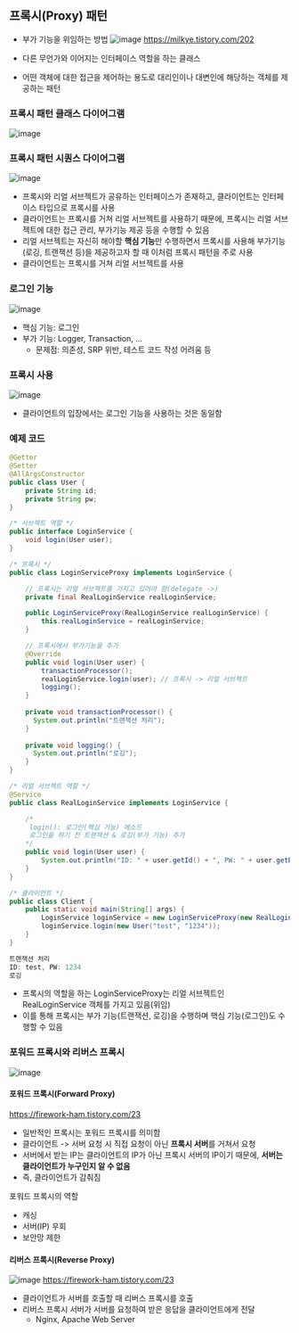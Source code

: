 ## 프록시(Proxy) 패턴
- 부가 기능을 위임하는 방법
![image](https://user-images.githubusercontent.com/50076031/156361160-8d27f745-db34-4a83-a1e2-da37443123ad.png)
https://milkye.tistory.com/202

- 다른 무언가와 이어지는 인터페이스 역할을 하는 클래스
- 어떤 객체에 대한 접근을 제어하는 용도로 대리인이나 대변인에 해당하는 객체를 제공하는 패턴

### 프록시 패턴 클래스 다이어그램
![image](https://user-images.githubusercontent.com/50076031/156361498-10f20c76-5a36-4288-8597-34bc2b3832c4.png)

### 프록시 패턴 시퀀스 다이어그램
![image](https://user-images.githubusercontent.com/50076031/156361505-1fd8dd65-ac4d-4b95-b9a1-545b577ede3f.png)
- 프록시와 리얼 서브젝트가 공유하는 인터페이스가 존재하고, 클라이언트는 인터페이스 타입으로 프록시를 사용
- 클라이언트는 프록시를 거쳐 리얼 서브젝트를 사용하기 때문에, 프록시는 리얼 서브젝트에 대한 접근 관리, 부가기능 제공 등을 수행할 수 있음
- 리얼 서브젝트는 자신히 해야할 **핵심 기능**만 수행하면서 프록시를 사용해 부가기능(로깅, 트랜잭션 등)을 제공하고자 할 때 이처럼 프록시 패턴을 주로 사용
- 클라이언트는 프록시를 거쳐 리얼 서브젝트를 사용

### 로그인 기능
![image](https://user-images.githubusercontent.com/50076031/156361828-54587308-22e9-4f18-84f1-fc13781c600a.png)
- 핵심 기능: 로그인
- 부가 기능: Logger, Transaction, ...
  - 문제점: 의존성, SRP 위반, 테스트 코드 작성 어려움 등

### 프록시 사용
![image](https://user-images.githubusercontent.com/50076031/156363104-8310108e-460a-4797-b635-17e999d9027f.png)
- 클라이언트의 입장에서는 로그인 기능을 사용하는 것은 동일함

### 예제 코드
```java
@Getter
@Setter
@AllArgsConstructor
public class User {
    private String id;
    private String pw;
}

/* 서브젝트 역할 */
public interface LoginService {
    void login(User user);
}

/* 프록시 */
public class LoginServiceProxy implements LoginService {

    // 프록시는 리얼 서브젝트를 가지고 있어야 함(delegate ->)
    private final RealLoginService realLoginService;

    public LoginServiceProxy(RealLoginService realLoginService) {
        this.realLoginService = realLoginService;
    }

    // 프록시에서 부가기능을 추가
    @Override
    public void login(User user) {
        transactionProcessor();
        realLoginService.login(user); // 프록시 -> 리얼 서브젝트
        logging();
    }
    
    private void transactionProcessor() {
      System.out.println("트랜잭션 처리");
    }
    
    private void logging() {
      System.out.println("로깅");
    }
}

/* 리얼 서브젝트 역할 */
@Service
public class RealLoginService implements LoginService {

    /*
     login(): 로그인(핵심 기능) 메소드
     로그인을 하기 전 트랜잭션 & 로깅(부가 기능) 추가
    */
    public void login(User user) {
        System.out.println("ID: " + user.getId() + ", PW: " + user.getPw());
    }
}

/* 클라이언트 */
public class Client {
    public static void main(String[] args) {
        LoginService loginService = new LoginServiceProxy(new RealLoginService());
        loginService.login(new User("test", "1234"));
    }
}

트랜잭션 처리
ID: test, PW: 1234
로깅
```
- 프록시의 역할을 하는 LoginServiceProxy는 리얼 서브젝트인 RealLoginService 객체를 가지고 있음(위임)
- 이를 통해 프록시는 부가 기능(트랜잭션, 로깅)을 수행하며 핵심 기능(로그인)도 수행할 수 있음

### 포워드 프록시와 리버스 프록시
![image](https://user-images.githubusercontent.com/50076031/156369321-b928e2e2-94f1-4b45-97b2-6ed390271e2b.png)

#### 포워드 프록시(Forward Proxy)
https://firework-ham.tistory.com/23
- 일반적인 프록시는 포워드 프록시를 의미함
- 클라이언트 -> 서버 요청 시 직접 요청이 아닌 **프록시 서버**를 거쳐서 요청
- 서버에서 받는 IP는 클라이언트의 IP가 아닌 프록시 서버의 IP이기 때문에, **서버는 클라이언트가 누구인지 알 수 없음**
- 즉, 클라이언트가 감춰짐

포워드 프록시의 역할
- 캐싱
- 서버(IP) 우회
- 보안망 제한

#### 리버스 프록시(Reverse Proxy)
![image](https://user-images.githubusercontent.com/50076031/156369773-e3cdadb9-3550-4059-9487-8dea90335070.png)
https://firework-ham.tistory.com/23
- 클라이언트가 서버를 호출할 때 리버스 프록시를 호출
- 리버스 프록시 서버가 서버를 요청하여 받은 응답을 클라이언트에게 전달
  - Nginx, Apache Web Server 